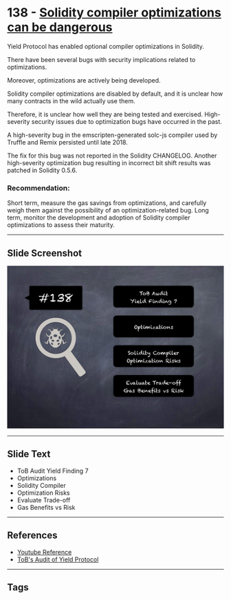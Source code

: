 
# 138 - [Solidity compiler optimizations can be dangerous](./Solidity%20compiler%20optimizations%20can%20be%20dangerous.md)

Yield Protocol has enabled optional compiler optimizations in Solidity. 

There have been several bugs with security implications related to optimizations. 

Moreover, optimizations are actively being developed. 

Solidity compiler optimizations are disabled by default, and it is unclear how many contracts in the wild actually use them. 

Therefore, it is unclear how well they are being tested and exercised. High-severity security issues due to optimization bugs have occurred in the past. 

A high-severity bug in the emscripten-generated solc-js compiler used by Truffle and Remix persisted until late 2018. 

The fix for this bug was not reported in the Solidity CHANGELOG. Another high-severity optimization bug resulting in incorrect bit shift results was patched in Solidity 0.5.6.


### Recommendation:
Short term, measure the gas savings from optimizations, and carefully weigh them against the possibility of an optimization-related bug. Long term, monitor the development and adoption of Solidity compiler optimizations to assess their maturity.
___
## Slide Screenshot
![138.png](../../images/8.%20Audit%20Findings%20201/138.png)
___
## Slide Text
- ToB Audit Yield Finding 7
- Optimizations
- Solidity Compiler
- Optimization Risks
- Evaluate Trade-off
- Gas Benefits vs Risk
___
## References
- [Youtube Reference](https://youtu.be/yphqu2N35X4?t=1018)
- [ToB's Audit of Yield Protocol](https://github.com/trailofbits/publications/blob/master/reviews/YieldProtocol.pdf)
___
## Tags
